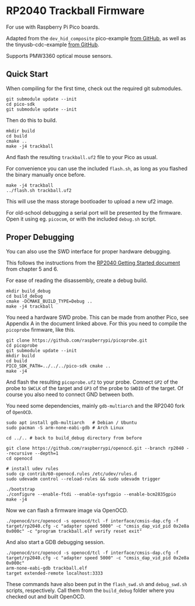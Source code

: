 # RP2040 Trackball Firmware

For use with Raspberry Pi Pico boards.

Adapted from the `dev_hid_composite` pico-example [from GitHub](https://github.com/raspberrypi/pico-examples/tree/master/usb/device/dev_hid_composite), as well as the tinyusb-cdc-example [from GitHub](https://github.com/hathach/tinyusb/blob/master/examples/device/cdc_msc/src/main.c).

Supports PMW3360 optical mouse sensors.

## Quick Start

When compiling for the first time, check out the required git submodules.

    git submodule update --init
    cd pico-sdk
    git submodule update --init

Then do this to build.

    mkdir build
    cd build
    cmake ..
    make -j4 trackball

And flash the resulting `trackball.uf2` file to your Pico as usual.

For convenience you can use the included `flash.sh`, as long as you flashed the binary manually once before.

    make -j4 trackball
    ../flash.sh trackball.uf2

This will use the mass storage bootloader to upload a new uf2 image.

For old-school debugging a serial port will be presented by the firmware.
Open it using eg. `picocom`, or with the included `debug.sh` script.

## Proper Debugging

You can also use the SWD interface for proper hardware debugging.

This follows the instructions from the [RP2040 Getting Started document](https://datasheets.raspberrypi.com/pico/getting-started-with-pico.pdf) from chapter 5 and 6.

For ease of reading the disassembly, create a debug build.

    mkdir build_debug
    cd build_debug
    cmake -DCMAKE_BUILD_TYPE=Debug ..
    make -j4 trackball

You need a hardware SWD probe.
This can be made from another Pico, see Appendix A in the document linked above.
For this you need to compile the `picoprobe` firmware, like this.

    git clone https://github.com/raspberrypi/picoprobe.git
    cd picoprobe
    git submodule update --init
    mkdir build
    cd build
    PICO_SDK_PATH=../../../pico-sdk cmake ..
    make -j4

And flash the resulting `picoprobe.uf2` to your probe.
Connect `GP2` of the probe to `SWCLK` of the target and `GP3` of the probe to `SWDIO` of the target.
Of course you also need to connect GND between both.

You need some dependencies, mainly `gdb-multiarch` and the RP2040 fork of `OpenOCD`.

    sudo apt install gdb-multiarch   # Debian / Ubuntu
    sudo pacman -S arm-none-eabi-gdb # Arch Linux

    cd ../.. # back to build_debug directory from before

    git clone https://github.com/raspberrypi/openocd.git --branch rp2040 --recursive --depth=1
    cd openocd

    # install udev rules
    sudo cp contrib/60-openocd.rules /etc/udev/rules.d
    sudo udevadm control --reload-rules && sudo udevadm trigger

    ./bootstrap
    ./configure --enable-ftdi --enable-sysfsgpio --enable-bcm2835gpio
    make -j4

Now we can flash a firmware image via OpenOCD.

    ./openocd/src/openocd -s openocd/tcl -f interface/cmsis-dap.cfg -f target/rp2040.cfg -c "adapter speed 5000" -c "cmsis_dap_vid_pid 0x2e8a 0x000c" -c "program trackball.elf verify reset exit"

And also start a GDB debugging session.

    ./openocd/src/openocd -s openocd/tcl -f interface/cmsis-dap.cfg -f target/rp2040.cfg -c "adapter speed 5000" -c "cmsis_dap_vid_pid 0x2e8a 0x000c"
    arm-none-eabi-gdb trackball.elf
    target extended-remote localhost:3333

These commands have also been put in the `flash_swd.sh` and `debug_swd.sh` scripts, respectively.
Call them from the `build_debug` folder where you checked out and built OpenOCD.
